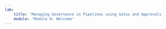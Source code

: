 ```yaml
---
lab:
    title: 'Managing Governance in Pipelines using Gates and Approvals'
    module: 'Module 0: Welcome'
---
```

